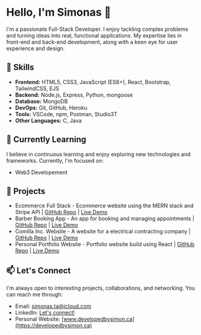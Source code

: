 # Hello, I'm Simonas 👋

I'm a passionate Full-Stack Developer. I enjoy tackling complex problems and turning ideas into real, functional applications. My expertise lies in front-end and back-end development, along with a keen eye for user experience and design.

## 🚀 Skills
- **Frontend:** HTML5, CSS3, JavaScript (ES6+), React, Bootstrap, TailwindCSS, EJS
- **Backend:** Node.js, Express, Python, mongoose
- **Database:** MongoDB
- **DevOps:** Git, GitHub, Heroku
- **Tools:** VSCode, npm, Postman, Studio3T
- **Other Languages:** C, Java

## 🌱 Currently Learning

I believe in continuous learning and enjoy exploring new technologies and frameworks. Currently, I'm focused on:

- Web3 Developement

## 📝 Projects

- Ecommerce Full Stack - Ecommerce website using the MERN stack and Stripe API | [GitHub Repo](https://github.com/SimonasTamkevicius/Ecommerce-react-website) | [Live Demo](https://ecommerce-bead-store.onrender.com/)
- Barber Booking App - An app for booking and managing appointments | [GitHub Repo](https://github.com/SimonasTamkevicius/Barber-booking-frontend) | [Live Demo](https://barber-booking-orpin.vercel.app)
- Comilla Inc. Website - A website for a electrical contracting company | [GitHub Repo](https://github.com/SimonasTamkevicius/comilla-website) | [Live Demo](https://comillainc.com)
- Personal Portfolio Website - Portfolio website build using React | [GitHub Repo](https://github.com/SimonasTamkevicius/Personal-Portfolio-2.0) | [Live Demo](https://developedbysimon.ca)

## 📫 Let's Connect

I'm always open to interesting projects, collaborations, and networking. You can reach me through:

- Email: [simonas.ta@icloud.com](mailto:simonas.ta@icloud.com)
- LinkedIn: [Let's connect!](https://www.linkedin.com/in/simonas-ta?lipi=urn%3Ali%3Apage%3Ad_flagship3_profile_view_base_contact_details%3BBp4PMd%2FPSwqGeT8eWHz2mg%3D%3D)
- Personal Website: [www.developedbysimon.ca](https://developedbysimon.ca)
